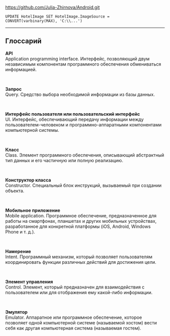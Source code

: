 https://github.com/Julia-Zhirnova/Android.git

`UPDATE HotelImage SET HotelImage.ImageSource =  CONVERT(varbinary(MAX), 'C:\\...')`

----

## Глоссарий
**API**  
Application programming interface. Интерфейс, позволяющий двум независимым компонентам программного обеспечения обмениваться информацией.

<br/>

**Запрос**  
Query. Средство выбора необходимой информации из базы данных.  

<br/>

**Интерфейс пользователя или пользовательский интерфейс**  
UI. Интерфейс, обеспечивающий передачу информации между пользователем-человеком и программно-аппаратными компонентами компьютерной системы.  

<br/>

**Класс**  
Class. Элемент программного обеспечения, описывающий абстрактный тип данных и его частичную или полную реализацию.  

<br/>

**Конструктор класса**  
Constructor. Специальный блок инструкций, вызываемый при создании объекта.

<br/>

**Мобильное приложение**  
Mobile application. Программное обеспечение, предназначенное для работы на смартфонах, планшетах и других мобильных устройствах, разработанное для конкретной платформы (iOS, Android, Windows Phone и т. д.).

<br/>

**Намерение**  
Intent. Программный механизм, который позволяет пользователям координировать функции различных действий для достижения цели.

<br/>

**Элемент управления**  
Control. Элемент, который предназначен для взаимодействия с пользователем или для отображения ему какой-либо информации.

<br/>

**Эмулятор**  
Emulator. Аппаратное или программное обеспечение, которое позволяет одной компьютерной системе (называемой хостом) вести себя как другая компьютерная система (называемая гостем).
